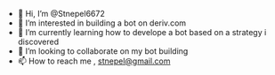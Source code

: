 - 👋 Hi, I’m @Stnepel6672
- 👀 I’m interested in building a bot on deriv.com
- 🌱 I’m currently learning how to develope a bot based on a strategy i discovered
- 💞️ I’m looking to collaborate on my bot building 
- 📫 How to reach me , stnepel@gmail.com

<!---
Stnepel6672/Stnepel6672 is a ✨ special ✨ repository because its `README.md` (this file) appears on your GitHub profile.
You can click the Preview link to take a look at your changes.
--->
